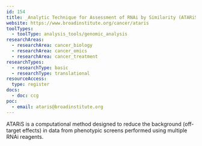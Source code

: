 ```yaml
---
id: 154
title: _Analytic Technique for Assessment of RNAi by Similarity (ATARiS)
website: https://www.broadinstitute.org/cancer/ataris
toolTypes:
  - toolType: analysis_tools/genomic_analysis
researchAreas:
  - researchArea: cancer_biology
  - researchArea: cancer_omics
  - researchArea: cancer_treatment
researchTypes:
  - researchType: basic
  - researchType: translational
resourceAccess:
  type: register
docs:
  - doc: ccg
poc:
  - email: ataris@broadinstitute.org
---
```

ATARiS is a computational method designed to reduce the background (off-target effects) in data from phenotypic screens performed using multiple RNAi reagents.
